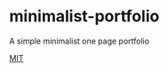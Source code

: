 # minimalist-portfolio
A simple minimalist one page portfolio

[MIT](https://github.com/paraskevasleivadaros/minimalist-portfolio/blob/master/LICENSE)
